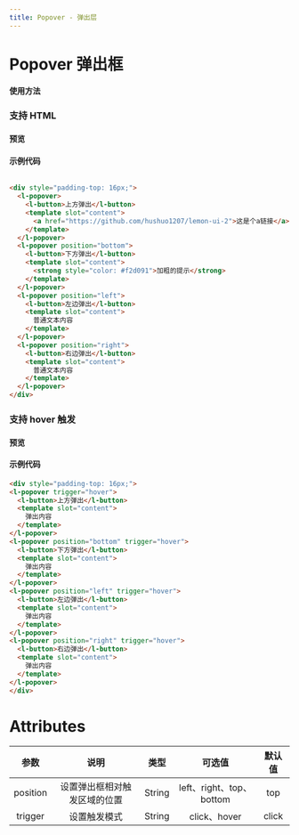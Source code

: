 ```yaml
---
title: Popover - 弹出层
---
```


# Popover 弹出框

**使用方法**

### 支持 HTML

#### 预览

<ClientOnly>
<PopoverDemo></PopoverDemo>
</ClientOnly>

#### 示例代码

```html

<div style="padding-top: 16px;">
  <l-popover>
    <l-button>上方弹出</l-button>
    <template slot="content">
      <a href="https://github.com/hushuo1207/lemon-ui-2">这是个a链接</a>
    </template>
  </l-popover>
  <l-popover position="bottom">
    <l-button>下方弹出</l-button>
    <template slot="content">
      <strong style="color: #f2d091">加粗的提示</strong>
    </template>
  </l-popover>
  <l-popover position="left">
    <l-button>左边弹出</l-button>
    <template slot="content">
      普通文本内容
    </template>
  </l-popover>
  <l-popover position="right">
    <l-button>右边弹出</l-button>
    <template slot="content">
      普通文本内容
    </template>
  </l-popover>
</div>

```

### 支持 hover 触发

#### 预览

<ClientOnly>
<PopoverDemo1></PopoverDemo1>
</ClientOnly>

#### 示例代码

```html
<div style="padding-top: 16px;">
<l-popover trigger="hover">
  <l-button>上方弹出</l-button>
  <template slot="content">
    弹出内容
  </template>
</l-popover>
<l-popover position="bottom" trigger="hover">
  <l-button>下方弹出</l-button>
  <template slot="content">
    弹出内容
  </template>
</l-popover>
<l-popover position="left" trigger="hover">
  <l-button>左边弹出</l-button>
  <template slot="content">
    弹出内容
  </template>
</l-popover>
<l-popover position="right" trigger="hover">
  <l-button>右边弹出</l-button>
  <template slot="content">
    弹出内容
  </template>
</l-popover>
</div>
```

# Attributes
|参数| 说明 |  类型  | 可选值 | 默认值 |
| :-------------: |:-------------:| :-----:|:-----:|:-----:|
|position| 设置弹出框相对触发区域的位置 | String |left、right、top、bottom| top
|trigger| 设置触发模式 | String |click、hover|click